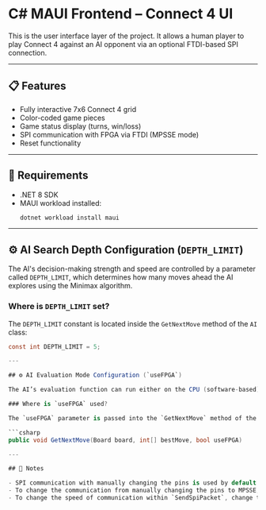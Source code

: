 # C# MAUI Frontend – Connect 4 UI

This is the user interface layer of the project. It allows a human player to play Connect 4 against an AI opponent via an optional FTDI-based SPI connection.

---

## 📋 Features

- Fully interactive 7x6 Connect 4 grid
- Color-coded game pieces
- Game status display (turns, win/loss)
- SPI communication with FPGA via FTDI (MPSSE mode)
- Reset functionality

---

## 🧰 Requirements

- .NET 8 SDK
- MAUI workload installed:
  ```bash
  dotnet workload install maui

---

## ⚙️ AI Search Depth Configuration (`DEPTH_LIMIT`)

The AI's decision-making strength and speed are controlled by a parameter called `DEPTH_LIMIT`, which determines how many moves ahead the AI explores using the Minimax algorithm.

### Where is `DEPTH_LIMIT` set?

The `DEPTH_LIMIT` constant is located inside the `GetNextMove` method of the `AI` class:

```csharp
const int DEPTH_LIMIT = 5;

---

## ⚙️ AI Evaluation Mode Configuration (`useFPGA`)

The AI’s evaluation function can run either on the CPU (software-based) or be accelerated using an FPGA hardware module. This behavior is controlled by the `useFPGA` boolean parameter passed to the AI’s `GetNextMove` method.

### Where is `useFPGA` used?

The `useFPGA` parameter is passed into the `GetNextMove` method of the `AI` class:

```csharp
public void GetNextMove(Board board, int[] bestMove, bool useFPGA)

---

## 🧠 Notes

- SPI communication with manually changing the pins is used by default.
- To change the communication from manually changing the pins to MPSSE, use the function `SendSpiPacketMPSSE` instead of `SendSpiPacket`.
- To change the speed of communication within `SendSpiPacket`, change the parameter value within each `DelayMicroseconds` function call.